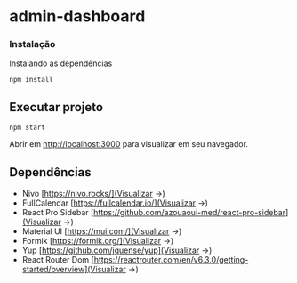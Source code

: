 # admin-dashboard
 
### Instalação

Instalando as dependências
```
npm install
```

## Executar projeto
```
npm start
```

Abrir em [http://localhost:3000](http://localhost:3000) para visualizar em seu navegador.

## Dependências

- Nivo [https://nivo.rocks/](Visualizar ->)
- FullCalendar [https://fullcalendar.io/](Visualizar ->)
- React Pro Sidebar [https://github.com/azouaoui-med/react-pro-sidebar](Visualizar ->)
- Material UI [https://mui.com/](Visualizar ->)
- Formik [https://formik.org/](Visualizar ->)
- Yup [https://github.com/jquense/yup](Visualizar ->)
- React Router Dom [https://reactrouter.com/en/v6.3.0/getting-started/overview](Visualizar ->)
